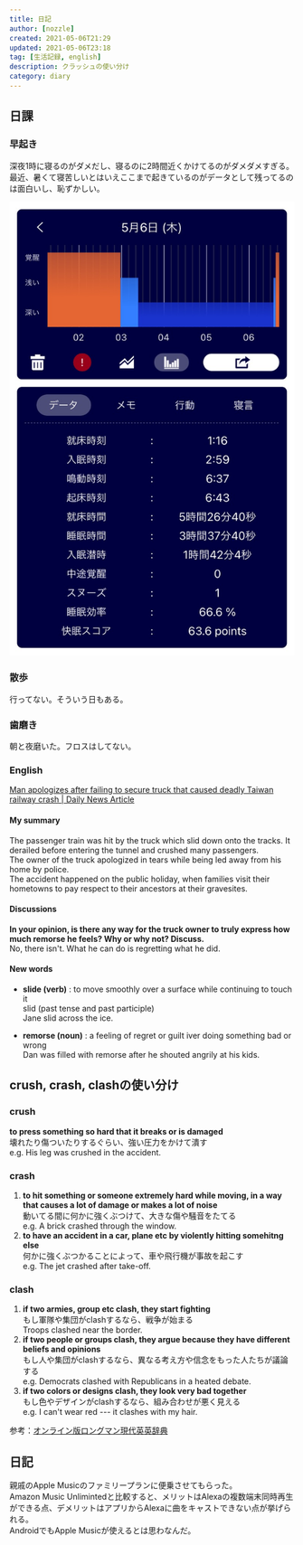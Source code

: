 ```yaml
---
title: 日記
author: [nozzle]
created: 2021-05-06T21:29
updated: 2021-05-06T23:18
tag: [生活記録, english]
description: クラッシュの使い分け
category: diary
---
```


## 日課

### 早起き

深夜1時に寝るのがダメだし、寝るのに2時間近くかけてるのがダメダメすぎる。  
最近、暑くて寝苦しいとはいえここまで起きているのがデータとして残ってるのは面白いし、恥ずかしい。  

![](./01.jpg)

### 散歩

行ってない。そういう日もある。  


### 歯磨き
朝と夜磨いた。フロスはしてない。  

### English

[Man apologizes after failing to secure truck that caused deadly Taiwan railway crash | Daily News Article](https://www.rarejob.com/dna/2021/05/06/man-apologizes-after-failing-to-secure-truck-that-caused-deadly-taiwan-railway-crash)

#### My summary

The passenger train was hit by the truck which slid down onto the tracks. It derailed before entering the tunnel and crushed many passengers.  
The owner of the truck apologized in tears while being led away from his home by police.  
The accident happened on the public holiday, when families visit their hometowns to pay respect to their ancestors at their gravesites.  

#### Discussions

**In your opinion, is there any way for the truck owner to truly express how much remorse he feels? Why or why not? Discuss.**  
No, there isn't. What he can do is regretting what he did.


#### New words

- **slide (verb)** :  to move smoothly over a surface while continuing to touch it  
  slid (past tense and past participle)  
  Jane slid across the ice.  

- **remorse (noun)** :  a feeling of regret or guilt iver doing something bad or wrong  
  Dan was filled with remorse after he shouted angrily at his kids.


## crush, crash, clashの使い分け

### crush
**to press something so hard that it breaks or is damaged**  
壊れたり傷ついたりするぐらい、強い圧力をかけて潰す  
e.g.  His leg was crushed in the accident.  

### crash
1. **to hit something or someone extremely hard while moving, in a way that causes a lot of damage or makes a lot of noise**  
  動いてる間に何かに強くぶつけて、大きな傷や騒音をたてる  
  e.g.  A brick crashed through the window.  
2. **to have an accident in a car, plane etc by violently hitting somehitng else**  
  何かに強くぶつかることによって、車や飛行機が事故を起こす  
  e.g.  The jet crashed after take-off.  

### clash
1. **if two armies, group etc clash, they start fighting**  
  もし軍隊や集団がclashするなら、戦争が始まる  
  Troops clashed near the border.
2. **if two people or groups clash, they argue because they have different beliefs and opinions**  
  もし人や集団がclashするなら、異なる考え方や信念をもった人たちが議論する  
  e.g.  Democrats clashed with Republicans in a heated debate.  
3. **if two colors or designs clash, they look very bad together**  
  もし色やデザインがclashするなら、組み合わせが悪く見える  
  e.g.  I can't wear red --- it clashes with my hair.

参考：[オンライン版ロングマン現代英英辞典](https://www.ldoceonline.com/jp/)

## 日記
親戚のApple Musicのファミリープランに便乗させてもらった。  
Amazon Music Unlimintedと比較すると、メリットはAlexaの複数端末同時再生ができる点、デメリットはアプリからAlexaに曲をキャストできない点が挙げられる。  
AndroidでもApple Musicが使えるとは思わなんだ。  